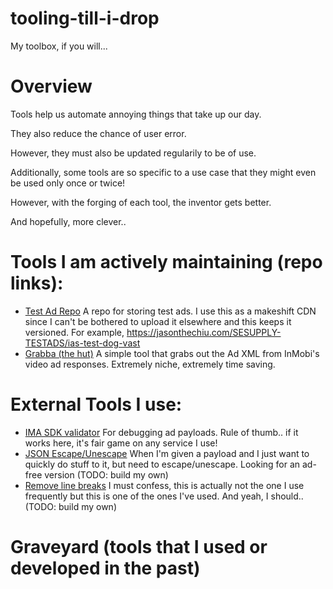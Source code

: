 # tooling-till-i-drop

My toolbox, if you will...

# Overview

Tools help us automate annoying things that take up our day.

They also reduce the chance of user error.

However, they must also be updated regularily to be of use.

Additionally, some tools are so specific to a use case that they might even be used only once or twice!

However, with the forging of each tool, the inventor gets better. 

And hopefully, more clever..


# Tools I am actively maintaining (repo links):


- [Test Ad Repo](https://github.com/foreza/SESUPPLY-TESTADS) A repo for storing test ads. I use this as a makeshift CDN since I can't be bothered to upload it elsewhere and this keeps it versioned. For example, https://jasonthechiu.com/SESUPPLY-TESTADS/ias-test-dog-vast 
- [Grabba (the hut)](https://github.com/foreza/im-grabbathehut) A simple tool that grabs out the Ad XML from InMobi's video ad responses. Extremely niche, extremely time saving. 



# External Tools I use:

- [IMA SDK validator](https://googleads.github.io/googleads-ima-html5/vsi/) For debugging ad payloads. Rule of thumb.. if it works here, it's fair game on any service I use!
- [JSON Escape/Unescape](https://www.freeformatter.com/json-escape.html) When I'm given a payload and I just want to quickly do stuff to it, but need to escape/unescape. Looking for an ad-free version (TODO: build my own)
- [Remove line breaks](https://www.textfixer.com/tools/remove-line-breaks.php) I must confess, this is actually not the one I use frequently but this is one of the ones I've used. And yeah, I should.. (TODO: build my own)


# Graveyard (tools that I used or developed in the past)




